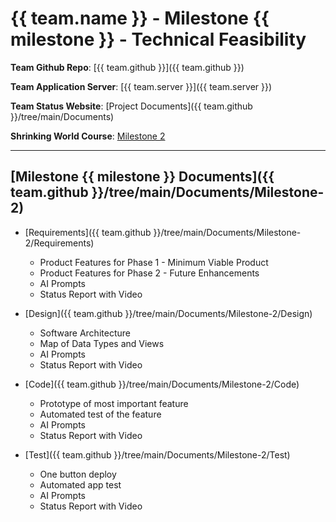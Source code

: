 # {{ team.name }} - Milestone {{ milestone }} - Technical Feasibility

**Team Github Repo**:  [{{ team.github }}]({{ team.github }})

**Team Application Server**:  [{{ team.server }}]({{ team.server }})

**Team Status Website**:  [Project Documents]({{ team.github }}/tree/main/Documents)

**Shrinking World Course**: [Milestone 2](https://shrinking-world.com/sweng/m2-Index.md)

---

## [Milestone {{ milestone }} Documents]({{ team.github }}/tree/main/Documents/Milestone-2)

* [Requirements]({{ team.github }}/tree/main/Documents/Milestone-2/Requirements) 
    * Product Features for Phase 1 - Minimum Viable Product
    * Product Features for Phase 2 - Future Enhancements
    * AI Prompts
    * Status Report with Video

* [Design]({{ team.github }}/tree/main/Documents/Milestone-2/Design)
    * Software Architecture
    * Map of Data Types and Views
    * AI Prompts
    * Status Report with Video

* [Code]({{ team.github }}/tree/main/Documents/Milestone-2/Code)
    * Prototype of most important feature
    * Automated test of the feature
    * AI Prompts
    * Status Report with Video

* [Test]({{ team.github }}/tree/main/Documents/Milestone-2/Test)
    * One button deploy
    * Automated app test
    * AI Prompts
    * Status Report with Video

